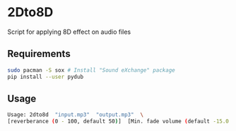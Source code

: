 # 2Dto8D

Script for applying 8D effect on audio files

## Requirements

```bash
sudo pacman -S sox # Install "Sound eXchange" package
pip install --user pydub
```
## Usage

```bash
Usage: 2dto8d  "input.mp3"  "output.mp3"  \
[reverberance (0 - 100, default 50)]  [Min. fade volume (default -15.0 dB)]  [Channel switching time (default 3.5 seconds)]  [Fade time (default 1 second)]
```
